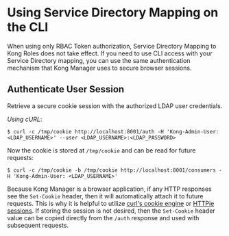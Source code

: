 <!---shared with ldap-auth-adv, ldap-auth, kong manager ldap, changelog and release notes sections --->

# Using Service Directory Mapping on the CLI

When using only RBAC Token authorization, Service Directory Mapping to Kong Roles does not take effect. If you need to use CLI access with your Service Directory mapping, you can use the same authentication mechanism that Kong Manager uses to secure browser sessions.

## Authenticate User Session

Retrieve a secure cookie session with the authorized LDAP user credentials. 

*Using cURL*:

```$ curl -c /tmp/cookie http://localhost:8001/auth -H 'Kong-Admin-User: <LDAP_USERNAME>' --user <LDAP_USERNAME>:<LDAP_PASSWORD>```

Now the cookie is stored at `/tmp/cookie` and can be read for future requests:

```$ curl -c /tmp/cookie -b /tmp/cookie http://localhost:8001/consumers -H 'Kong-Admin-User: <LDAP_USERNAME>'```

Because Kong Manager is a browser application, if any HTTP responses see the `Set-Cookie` header, then it will automatically attach it to future requests. This is why it is helpful to utilize [curl's cookie engine](https://ec.haxx.se/http/http-cookies) or [HTTPie sessions](https://httpie.org/docs/0.9.7#sessions). If storing the session is not desired, then the `Set-Cookie` header value can be copied directly from the `/auth` response and used with subsequent requests.

